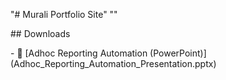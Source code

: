 "# Murali Portfolio Site"
""



\## Downloads



\- 🎥 \[Adhoc Reporting Automation (PowerPoint)](Adhoc\_Reporting\_Automation\_Presentation.pptx)

